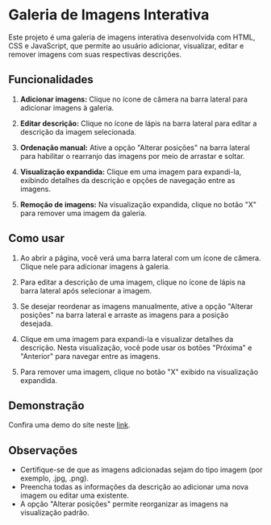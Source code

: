 # Galeria de Imagens Interativa

Este projeto é uma galeria de imagens interativa desenvolvida com HTML, CSS e JavaScript, que permite ao usuário adicionar, visualizar, editar e remover imagens com suas respectivas descrições.

## Funcionalidades

1. **Adicionar imagens:** Clique no ícone de câmera na barra lateral para adicionar imagens à galeria.

2. **Editar descrição:** Clique no ícone de lápis na barra lateral para editar a descrição da imagem selecionada.

3. **Ordenação manual:** Ative a opção "Alterar posições" na barra lateral para habilitar o rearranjo das imagens por meio de arrastar e soltar.

4. **Visualização expandida:** Clique em uma imagem para expandi-la, exibindo detalhes da descrição e opções de navegação entre as imagens.

5. **Remoção de imagens:** Na visualização expandida, clique no botão "X" para remover uma imagem da galeria.

## Como usar

1. Ao abrir a página, você verá uma barra lateral com um ícone de câmera. Clique nele para adicionar imagens à galeria.

2. Para editar a descrição de uma imagem, clique no ícone de lápis na barra lateral após selecionar a imagem.

3. Se desejar reordenar as imagens manualmente, ative a opção "Alterar posições" na barra lateral e arraste as imagens para a posição desejada.

4. Clique em uma imagem para expandi-la e visualizar detalhes da descrição. Nesta visualização, você pode usar os botões "Próxima" e "Anterior" para navegar entre as imagens.

5. Para remover uma imagem, clique no botão "X" exibido na visualização expandida.

## Demonstração

Confira uma demo do site neste [link](https://codepen.io/Samuell-Souza/pen/rNQKVEJ).

## Observações

- Certifique-se de que as imagens adicionadas sejam do tipo imagem (por exemplo, .jpg, .png).
- Preencha todas as informações da descrição ao adicionar uma nova imagem ou editar uma existente.
- A opção "Alterar posições" permite reorganizar as imagens na visualização padrão.
